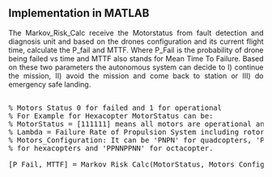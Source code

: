 ## Implementation in MATLAB
<p align = 'justify'>The Markov_Risk_Calc receive the Motorstatus from fault detection and diagnosis unit and based on the drones configuration and its current flight time, calculate the P_fail and MTTF. Where P_Fail is the probability of drone being failed vs time and MTTF also stands for Mean Time To Failure. Based on these two parameters the autonomous system can decide to I) continue the mission, II) avoid the mission and come back to station or III) do emergency safe landing.</p>
<pre> 
% Motors Status 0 for failed and 1 for operational
% For Example for Hexacopter MotorStatus can be:
% MotorStatus = [111111] means all motors are operational and MotorStatus = [011111] means motor a has failed.
% Lambda = Failure Rate of Propulsion System including rotors, motors' drivers and propellers.
% Motors_Configuration: It can be 'PNPN' for quadcopters, 'PNPNPN' and 'PPNNPN' ...
% for hexacopters and 'PPNNPPNN' for octacopter.
<a></a>
[P_Fail, MTTF] = Markov_Risk_Calc(MotorStatus, Motors_Configuration, Lambda, time)
</pre>
